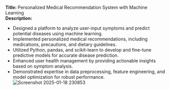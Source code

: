 **Title:** Personalized Medical Recommendation System with Machine Learning  
**Description:**  
- Designed a platform to analyze user-input symptoms and predict potential diseases using machine learning.  
- Implemented personalized medical recommendations, including medications, precautions, and dietary guidelines.  
- Utilized Python, pandas, and scikit-learn to develop and fine-tune predictive models for accurate disease prediction.  
- Enhanced user health management by providing actionable insights based on symptom analysis.  
- Demonstrated expertise in data preprocessing, feature engineering, and model optimization for robust performance.
![Screenshot 2025-01-18 230853](https://github.com/user-attachments/assets/f4d5b73c-2682-448c-9c0b-4aa9be3ffc1c)
